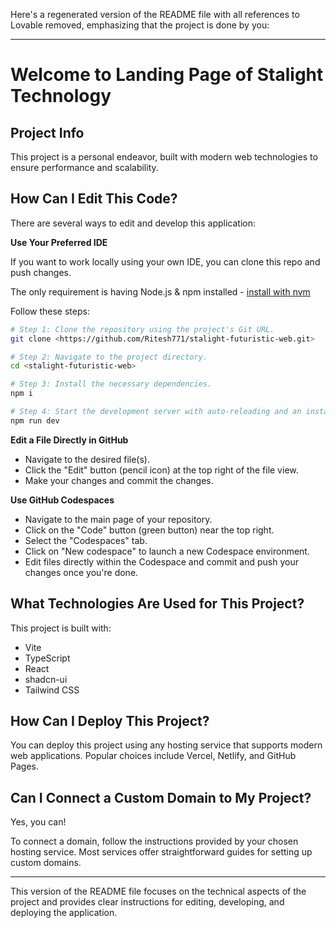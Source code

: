 Here's a regenerated version of the README file with all references to Lovable removed, emphasizing that the project is done by you:

---

# Welcome to Landing Page of Stalight Technology

## Project Info

This project is a personal endeavor, built with modern web technologies to ensure performance and scalability.

## How Can I Edit This Code?

There are several ways to edit and develop this application:

**Use Your Preferred IDE**

If you want to work locally using your own IDE, you can clone this repo and push changes.

The only requirement is having Node.js & npm installed - [install with nvm](https://github.com/nvm-sh/nvm#installing-and-updating)

Follow these steps:

```sh
# Step 1: Clone the repository using the project's Git URL.
git clone <https://github.com/Ritesh771/stalight-futuristic-web.git>

# Step 2: Navigate to the project directory.
cd <stalight-futuristic-web>

# Step 3: Install the necessary dependencies.
npm i

# Step 4: Start the development server with auto-reloading and an instant preview.
npm run dev
```

**Edit a File Directly in GitHub**

- Navigate to the desired file(s).
- Click the "Edit" button (pencil icon) at the top right of the file view.
- Make your changes and commit the changes.

**Use GitHub Codespaces**

- Navigate to the main page of your repository.
- Click on the "Code" button (green button) near the top right.
- Select the "Codespaces" tab.
- Click on "New codespace" to launch a new Codespace environment.
- Edit files directly within the Codespace and commit and push your changes once you're done.

## What Technologies Are Used for This Project?

This project is built with:

- Vite
- TypeScript
- React
- shadcn-ui
- Tailwind CSS

## How Can I Deploy This Project?

You can deploy this project using any hosting service that supports modern web applications. Popular choices include Vercel, Netlify, and GitHub Pages.

## Can I Connect a Custom Domain to My Project?

Yes, you can!

To connect a domain, follow the instructions provided by your chosen hosting service. Most services offer straightforward guides for setting up custom domains.

---

This version of the README file focuses on the technical aspects of the project and provides clear instructions for editing, developing, and deploying the application.
